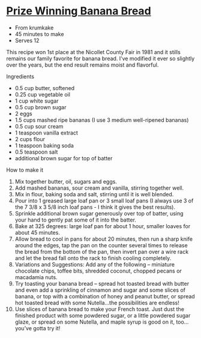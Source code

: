 #   [Prize Winning Banana Bread](http://www.grouprecipes.com/32963/prize-winning-banana-bread.html)
*   From krumkake
*   45 minutes to make
*   Serves 12

This recipe won 1st place at the Nicollet County Fair in 1981 and it stills remains our family favorite for banana bread.
I’ve modified it ever so slightly over the years, but the end result remains moist and flavorful.

Ingredients
*   0.5 cup​ butter, softened
*   0.25 cup​ vegetable oil
*   1 cup​ white sugar
*   0.5 cup​ brown sugar
*   2 eggs
*   1.5 cups​ mashed ripe bananas (I use 3 medium well-ripened bananas)
*   0.5 cup​ sour cream
*   1 teaspoon vanilla extract
*   2 cups​ flour
*   1 teaspoon baking soda
*   0.5 teaspoon salt
*   additional brown sugar for top of batter

How to make it
1.  Mix together butter, oil, sugars and eggs.
2.  Add mashed bananas, sour cream and vanilla, stirring together well.
3.  Mix in flour, baking soda and salt, stirring until it is well blended.
4.  Pour into 1 greased large loaf pan or 3 small loaf pans (I always use 3 of the 7 3/8 x 3 5/8 inch​ loaf pans - I think it gives the best results).
5.  Sprinkle additional brown sugar generously over top of batter, using your hand to gently pat some of it into the batter.
6.  Bake at 325 degrees: large loaf pan for about 1 hour, smaller loaves for about 45 minutes.
7.  Allow bread to cool in pans for about 20 minutes, then run a sharp knife around the edges, tap the pan on the counter several times to release the bread from the bottom of the pan, then invert pan over a wire rack and let the bread fall onto the rack to finish cooling completely.
8.  Variations and Suggestions: Add any of the following – miniature chocolate chips, toffee bits, shredded coconut, chopped pecans or macadamia nuts.
9.  Try toasting your banana bread – spread hot toasted bread with butter and even add a sprinkling of cinnamon and sugar and some slices of banana, or top with a combination of honey and peanut butter, or spread hot toasted bread with some Nutella…the possibilities are endless!
10. Use slices of banana bread to make your French toast.
    Just dust the finished product with some powdered sugar, or a little powdered sugar glaze, or spread on some Nutella, and maple syrup is good on it, too…you’ve gotta try it!
